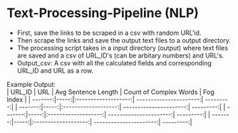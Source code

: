# Text-Processing-Pipeline (NLP)
* First, save the links to be scraped in a csv with random URL'id.
* Then scrape the links and save the output text files to a output directory.
* The processing script takes in a input directory (output) where text files are saved and a csv of URL_ID's (can be arbitary numbers) and URL's.
* Output_csv: A csv with all the calculated fields and corresponding URL_ID and URL as a row.

Example Output: <br />
| URL_ID  | URL  | Avg Sentence Length | Count of Complex Words | Fog Index |
| -------:|-----:|:-------------------:| ----------------------:| ---------:|
| -------:|-----:|:-------------------:| ----------------------:| ---------:|
| -------:|-----:|:-------------------:| ----------------------:| ---------:|
| -------:|-----:|:-------------------:| ----------------------:| ---------:|

